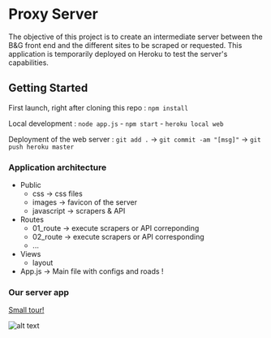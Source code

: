 # Proxy Server 

The objective of this project is to create an intermediate server between the B&G front end and the different sites to be scraped or requested.
This application is temporarily deployed on Heroku to test the server's capabilities.

## Getting Started

First launch, right after cloning this repo : `npm install`

Local development : `node app.js` - `npm start` - `heroku local web` 

Deployment of the web server : `git add .` -> `git commit -am "[msg]"` -> `git push heroku master`

### Application architecture

* Public 
  * css -> css files
  * images -> favicon of the server
  * javascript -> scrapers & API
* Routes
  * 01_route -> execute scrapers or API correponding
  * 02_route -> execute scrapers or API corresponding
  * ...
* Views
  * layout 
* App.js -> Main file with configs and roads !

### Our server app

[Small tour!](https://serv-bgam.herokuapp.com/)


![alt text](https://github.com/vlarreze/Serveur/blob/master/public/images/serveur.PNG?raw=true)
